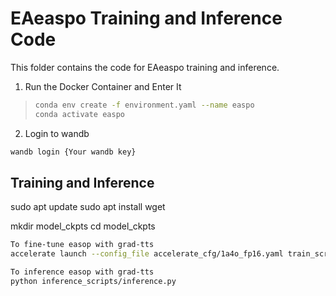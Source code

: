 # EAeaspo Training and Inference Code

This folder contains the code for EAeaspo training and inference.


1. Run the Docker Container and Enter It

> ```bash
> conda env create -f environment.yaml --name easpo
> conda activate easpo
> ```

2. Login to wandb
```bash
wandb login {Your wandb key}
```

## Training and Inference
sudo apt update
sudo apt install wget

mkdir model_ckpts
cd model_ckpts

```bash
To fine-tune easop with grad-tts
accelerate launch --config_file accelerate_cfg/1a4o_fp16.yaml train_scripts/train_easpo.py --config configs/easpo_-v1-5_4k-prompts_num-sam-4_10ep_bs10.py
```

```bash
To inference easop with grad-tts
python inference_scripts/inference.py
```